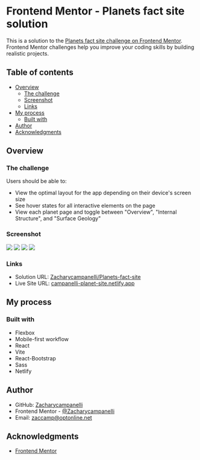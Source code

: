 # Frontend Mentor - Planets fact site solution

This is a solution to the [Planets fact site challenge on Frontend Mentor](https://www.frontendmentor.io/challenges/planets-fact-site-gazqN8w_f). Frontend Mentor challenges help you improve your coding skills by building realistic projects. 

## Table of contents

- [Overview](#overview)
  - [The challenge](#the-challenge)
  - [Screenshot](#screenshot)
  - [Links](#links)
- [My process](#my-process)
  - [Built with](#built-with)
- [Author](#author)
- [Acknowledgments](#acknowledgments)


## Overview

### The challenge

Users should be able to:

- View the optimal layout for the app depending on their device's screen size
- See hover states for all interactive elements on the page
- View each planet page and toggle between "Overview", "Internal Structure", and "Surface Geology"

### Screenshot

![](./src/assets/images/Mobile.jpeg)
![](./src/assets/images/Mobile-Menu.jpeg)
![](./src/assets/images/Tablet.jpeg)
![](./src/assets/images/Desktop.jpeg)

### Links

- Solution URL: [Zacharycampanelli/Planets-fact-site](https://github.com/Zacharycampanelli/Planets-fact-site)
- Live Site URL: [campanelli-planet-site.netlify.app](https://campanelli-planet-site.netlify.app)

## My process

### Built with

- Flexbox
- Mobile-first workflow
- React
- Vite
- React-Bootstrap 
- Sass
- Netlify

## Author

- GitHub: [Zacharycampanelli](https://github.com/Zacharycampanelli)
- Frontend Mentor - [@Zacharycampanelli](https://www.frontendmentor.io/profile/Zacharycampanelli)
- Email: [zaccamp@optonline.net](mailto:zaccamp@optonline.net)

## Acknowledgments

- [Frontend Mentor](https://www.frontendmentor.io)
